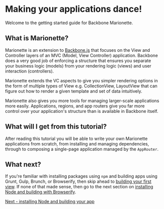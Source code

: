 # Making your applications dance!

Welcome to the getting started guide for Backbone Marionette.

## What is Marionette?

Marionette is an extension to [Backbone.js](https://backbonejs.org) that focuses
on the View and Controller layers of an MVC (Model, View Controller)
application. Backbone does a very good job of enforcing a structure that ensures
you separate your business logic (models) from your rendering logic (views) and
user interaction (controllers).

Marionette extends the VC aspects to give you simpler rendering options in the
form of multiple types of View e.g. CollectionView, LayoutView that can figure
out how to render a given template and set of data intuitively.

Marionette also gives you more tools for managing larger-scale applications
more easily. Applications, regions, and app routers give you far more control
over your application's structure than is available in Backbone itself.

## What will I get from this tutorial?

After reading this tutorial you will be able to write your own Marionette
applications from scratch, from installing and managing dependencies, through to
composing a single-page application managed by the `AppRouter`.

## What next?

If you're familiar with installing packages using `npm` and building apps using
Grunt, Gulp, Brunch, or Browserify, then skip ahead to
[building your first view](./firstview.md). If none of that made sense, then
go to the next section on
[installing Node and building with Browserify](./installing.md).

[Next - installing Node and building your app](./installing.md)
